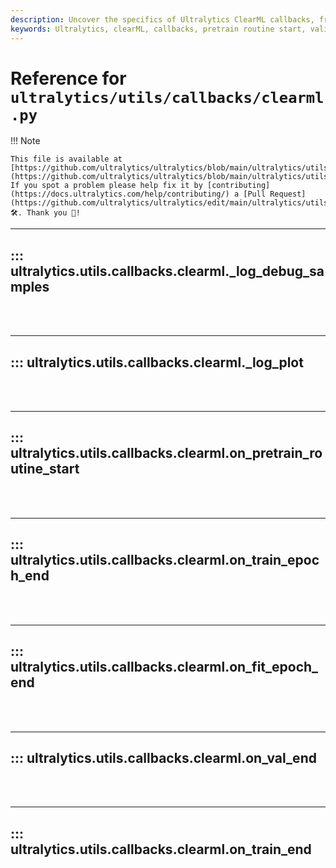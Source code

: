 ```yaml
---
description: Uncover the specifics of Ultralytics ClearML callbacks, from pretrain routine start to training end. Boost your ML model performance.
keywords: Ultralytics, clearML, callbacks, pretrain routine start, validation end, train epoch end, training end
---
```


# Reference for `ultralytics/utils/callbacks/clearml.py`

!!! Note

    This file is available at [https://github.com/ultralytics/ultralytics/blob/main/ultralytics/utils/callbacks/clearml.py](https://github.com/ultralytics/ultralytics/blob/main/ultralytics/utils/callbacks/clearml.py). If you spot a problem please help fix it by [contributing](https://docs.ultralytics.com/help/contributing/) a [Pull Request](https://github.com/ultralytics/ultralytics/edit/main/ultralytics/utils/callbacks/clearml.py) 🛠️. Thank you 🙏!

---
## ::: ultralytics.utils.callbacks.clearml._log_debug_samples
<br><br>

---
## ::: ultralytics.utils.callbacks.clearml._log_plot
<br><br>

---
## ::: ultralytics.utils.callbacks.clearml.on_pretrain_routine_start
<br><br>

---
## ::: ultralytics.utils.callbacks.clearml.on_train_epoch_end
<br><br>

---
## ::: ultralytics.utils.callbacks.clearml.on_fit_epoch_end
<br><br>

---
## ::: ultralytics.utils.callbacks.clearml.on_val_end
<br><br>

---
## ::: ultralytics.utils.callbacks.clearml.on_train_end
<br><br>
